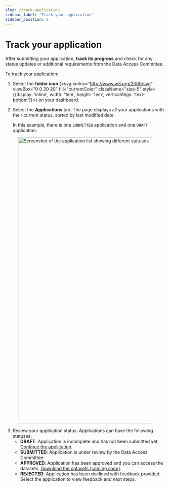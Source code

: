 ```yaml
---
slug: /track-application
sidebar_label: "Track your application"
sidebar_position: 2
---
```


# Track your application

After submitting your application, **track its progress** and check for any status updates or additional requirements from the Data Access Committee.

To track your application:

1. Select the **folder icon** (<svg xmlns="http://www.w3.org/2000/svg" viewBox="0 0 20 20" fill="currentColor" className="size-5" style={{display: 'inline', width: '1em', height: '1em', verticalAlign: 'text-bottom'}}><path d="M4.75 3A1.75 1.75 0 0 0 3 4.75v2.752l.104-.002h13.792c.035 0 .07 0 .104.002V6.75A1.75 1.75 0 0 0 15.25 5h-3.836a.25.25 0 0 1-.177-.073L9.823 3.513A1.75 1.75 0 0 0 8.586 3H4.75ZM3.104 9a1.75 1.75 0 0 0-1.673 2.265l1.385 4.5A1.75 1.75 0 0 0 4.488 17h11.023a1.75 1.75 0 0 0 1.673-1.235l1.386-4.5A1.75 1.75 0 0 0 16.896 9H3.104Z"/></svg>) on your dashboard.

2. Select the **Applications** tab. The page displays all your applications with their current status, sorted by last modified date:

    In this example, there is one `SUBMITTED` application and one `DRAFT` application:
<figure>
    <img src="img/request-access/application-list.png" alt="Screenshot of the application list showing different statuses" width="900" />
    <figcaption></figcaption>
</figure>

3. Review your application status. Applications can have the following statuses:
   - **DRAFT**: Application is incomplete and has not been submitted yet. [Continue the application](continue-an-application).
   - **SUBMITTED**: Application is under review by the Data Access Committee. 
   - **APPROVED**: Application has been approved and you can access the datasets. [Download the datasets (coming soon)](/download-datasets).
   - **REJECTED**: Application has been declined with feedback provided. Select the application to view feedback and next steps.
